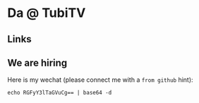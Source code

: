 # Da @ TubiTV
## Links
## We are hiring
Here is my wechat (please connect me with a `from github` hint):
```
echo RGFyY3lTaGVuCg== | base64 -d
```
